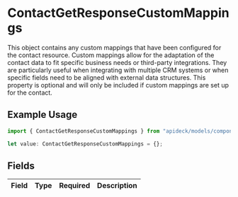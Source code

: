# ContactGetResponseCustomMappings

This object contains any custom mappings that have been configured for the contact resource. Custom mappings allow for the adaptation of the contact data to fit specific business needs or third-party integrations. They are particularly useful when integrating with multiple CRM systems or when specific fields need to be aligned with external data structures. This property is optional and will only be included if custom mappings are set up for the contact.

## Example Usage

```typescript
import { ContactGetResponseCustomMappings } from "apideck/models/components";

let value: ContactGetResponseCustomMappings = {};
```

## Fields

| Field       | Type        | Required    | Description |
| ----------- | ----------- | ----------- | ----------- |